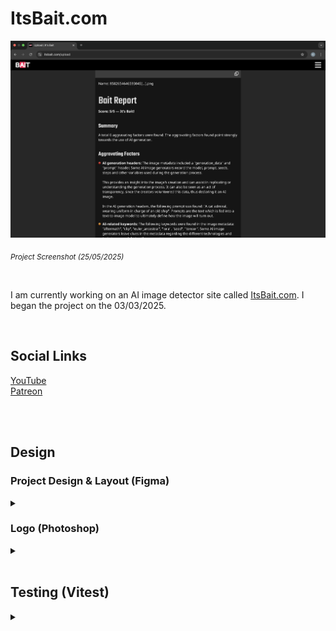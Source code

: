 # ItsBait.com

<img src="PromoImage.png" width="1000"/>

<sub><i>Project Screenshot (25/05/2025)</i></sub>

<br/>

I am currently working on an AI image detector site called [ItsBait.com](https://itsbait.com/). I began the project on the 03/03/2025.

<br/>

## Social Links
[YouTube](https://www.youtube.com/@its_bait)<br/>
[Patreon](https://www.patreon.com/c/Its_BAIT)<br/>

<br/><br/>

## Design

### Project Design & Layout (Figma)

<details><summary></summary>
  
<br/>

[Figma Project](https://www.figma.com/design/syI8LP7xcRRHivfSHIyY49/It-s-Bait?node-id=0-1&t=ol3NF4RAXrJtyyDr-1)

<br/>

<img src="figma-mobile-layout.png" alt="Project mobile layout in Figma" width="600"/>

<sub><i>Project mobile layout in Figma</i></sub>

</details>

### Logo (Photoshop)

<details><summary></summary>
  
<br/>

The project logo was designed in Photoshop. I use Photoshop because it is a familiar tool due to my background in photography. I work in a non-destructive way, taking a layered approach.  I created my own font to a avoid potential future copyright issues.

<img src="project-logo-photoshop.png" alt="Project logo in Photoshop" width="600"/>

<sub><i>Project logo in Photoshop</i></sub>

</details>

<br/>

## Testing (Vitest)

<details><summary></summary>
  
<br/>
  
In the project I am using Vitest for unit testing. The React project was built using Vite, so Vitest (which is a Vite package) seemed like the obvious choice. I have established a series of tests for the project. My tests ensure that all the different pages and their content render and that the website navigation works correctly.
    
<img src="vitest-test-results.png" alt="Vitest files and test results" width="600"/>

<sub><i>Screenshot of the test files and their results</i></sub>

<br/><br/>

With Vitest you can run the tests continuously in the background. Whenever you make a change to a file the tests will run again. If the file you are working with is implicated in certain tests, then only those specific tests will run. Otherwise, all the tests will run. This means that you can work on the project and not worry about breaking things.
  
<img src="specific-vitest-test-results.png" alt="Image showing specific test files being ran" width="600"/>

<sub><i>Screenshot showing only relevant test files being ran</i></sub>

<br/><br/>

<img src="individual-vitest-test-results.png" alt="Image showing specific test results" width="600"/>

<sub><i>Screenshot showing the results of a single test</i></sub>

</details>
